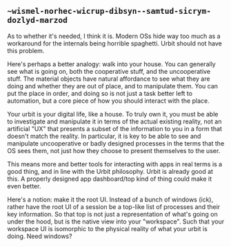 ## `~wismel-norhec-wicrup-dibsyn--samtud-sicrym-dozlyd-marzod`
As to whether it's needed, I think it is. Modern OSs hide way too much as a workaround for the internals being horrible spaghetti. Urbit should not have this problem.

Here's perhaps a better analogy: walk into your house. You can generally see what is going on, both the cooperative stuff, and the uncooperative stuff. The material objects have natural affordance to see what they are doing and whether they are out of place, and to manipulate them. You can put the place in order, and doing so is not just a task better left to automation, but a core piece of how you should interact with the place.

Your urbit is your digital life, like a house. To truly own it, you must be able to investigate and manipulate it in terms of the actual existing reality, not an artificial "UX" that presents a subset of the information to you in a form that doesn't match the reality. In particular, it is key to be able to see and manipulate uncooperative or badly designed processes in the terms that the OS sees them, not just how they choose to present themselves to the user.

This means more and better tools for interacting with apps in real terms is a good thing, and in line with the Urbit philosophy. Urbit is already good at this. A properly designed app dashboard/top kind of thing could make it even better.

Here's a notion: make it the root UI. Instead of a bunch of windows (ick), rather have the root UI of a session be a top-like list of processes and their key information. So that top is not just a representation of what's going on under the hood, but is the native view into your "workspace". Such that your workspace UI is isomorphic to the physical reality of what your urbit is doing. Need windows?